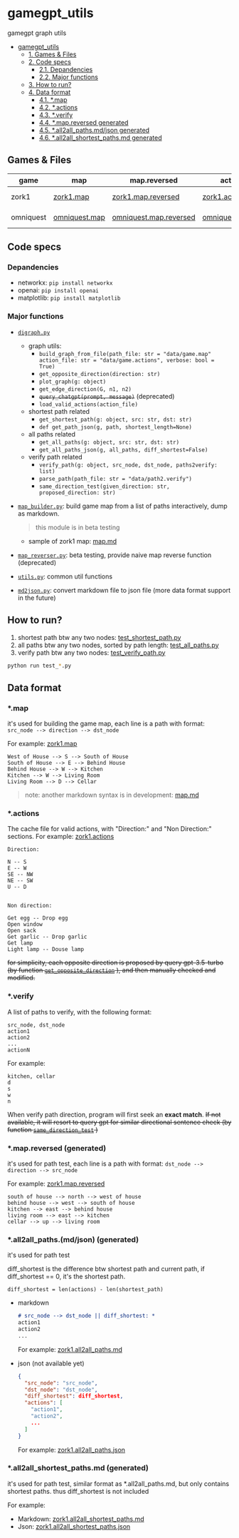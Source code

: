 # gamegpt_utils

gamegpt graph utils

<!-- TOC -->

- [gamegpt_utils](#gamegpt_utils)
    - [1. Games & Files](#1-games--files)
    - [2. Code specs](#2-code-specs)
        - [2.1. Depandencies](#21-depandencies)
        - [2.2. Major functions](#22-major-functions)
    - [3. How to run?](#3-how-to-run)
    - [4. Data format](#4-data-format)
        - [4.1. *.map](#41-map)
        - [4.2. *.actions](#42-actions)
        - [4.3. *.verify](#43-verify)
        - [4.4. *.map.reversed generated](#44-mapreversed-generated)
        - [4.5. *.all2all_paths.md/json generated](#45-all2all_pathsmdjson-generated)
        - [4.6. *.all2all_shortest_paths.md generated](#46-all2all_shortest_pathsmd-generated)

<!-- /TOC -->

## Games & Files

<!-- - zork1
  - map: [zork1.map](./data/zork1.map)
  - map.reversed: [zork1.map.reversed](./data/zork1.map.reversed)
  - actions: [zork1.actions](./data/zork1.actions)
  - all2all paths: 
    - [zork1.all2all_paths.md](./data/zork1.all2all_paths.md)
    - [zork1.all2all_paths.json](./data/zork1.all2all_paths.json)
  - all2all shortest paths:
    - [zork1.all2all_shortest_paths.md](./data/zork1.all2all_shortest_paths.md)
    - [zork1.all2all_shortest_paths.json](./data/zork1.all2all_shortest_paths.json)
- omniquest
  - map: [omniquest.map](./data/omniquest.map)
  - map.reversed: [omniquest.map.reversed](./data/omniquest.map.reversed)
  - actions: [omniquest.actions](./data/omniquest.actions)
  - all2all paths: 
    - [omniquest.all2all_paths.md](./data/omniquest.all2all_paths.md)
    - [omniquest.all2all_paths.json](./data/omniquest.all2all_paths.json)
  - all2all shortest paths: 
    - [omniquest.all2all_shortest_paths.md](./data/omniquest.all2all_shortest_paths.md)
    - [omniquest.all2all_shortest_paths.json](./data/omniquest.all2all_shortest_paths.json)
 -->
<!-- make above into a table -->
| game | map | map.reversed | actions | all2all paths | all2all shortest paths |
| --- | --- | --- | --- | --- | --- |
| zork1 | [zork1.map](./data/zork1.map) | [zork1.map.reversed](./data/zork1.map.reversed) | [zork1.actions](./data/zork1.actions) | [zork1.all2all_paths.md](./data/zork1.all2all_paths.md) [zork1.all2all_paths.json](./data/zork1.all2all_paths.json) | [zork1.all2all_shortest_paths.md](./data/zork1.all2all_shortest_paths.md) [zork1.all2all_shortest_paths.json](./data/zork1.all2all_shortest_paths.json) |
| omniquest | [omniquest.map](./data/omniquest.map) | [omniquest.map.reversed](./data/omniquest.map.reversed) | [omniquest.actions](./data/omniquest.actions) | [omniquest.all2all_paths.md](./data/omniquest.all2all_paths.md) [omniquest.all2all_paths.json](./data/omniquest.all2all_paths.json) | [omniquest.all2all_shortest_paths.md](./data/omniquest.all2all_shortest_paths.md) [omniquest.all2all_shortest_paths.json](./data/omniquest.all2all_shortest_paths.json) |

## Code specs

### Depandencies

- networkx: `pip install networkx`
- openai: `pip install openai`
- matplotlib: `pip install matplotlib`

### Major functions

- [`digraph.py`](./src/digraph.py)
  - graph utils:
    - `build_graph_from_file(path_file: str = "data/game.map" action_file: str = "data/game.actions", verbose: bool = True)`
    - `get_opposite_direction(direction: str)`
    - `plot_graph(g: object)`
    - `get_edge_direction(G, n1, n2)`
    - ~~`query_chatgpt(prompt, message)`~~ (deprecated)
    - `load_valid_actions(action_file)`
  - shortest path related
    - `get_shortest_path(g: object, src: str, dst: str)`
    - `def get_path_json(g, path, shortest_length=None)`
  - all paths related
    - `get_all_paths(g: object, src: str, dst: str)`
    - `get_all_paths_json(g, all_paths, diff_shortest=False)`
  - verify path related
    - `verify_path(g: object, src_node, dst_node, paths2verify: list)`
    - `parse_path(path_file: str = "data/path2.verify")`
    - `same_direction_test(given_direction: str, proposed_direction: str)`

- [`map_builder.py`](./src/map_builder.py): build game map from a list of paths interactively, dump as markdown.
  > this module is in beta testing
  - sample of zork1 map: [map.md](./data/map.md)
- [`map_reverser.py`](./src/map_reverser.py): beta testing, provide naive map reverse function (deprecated)

- [`utils.py`](./src/utils.py): common util functions

- [`md2json.py`](./src/md2json.py): convert markdown file to json file (more data format support in the future)

## How to run?

1. shortest path btw any two nodes: [test_shortest_path.py](./src/test_shortest_path.py)
2. all paths btw any two nodes, sorted by path length: [test_all_paths.py](./src/test_all_paths.py)
3. verify path btw any two nodes: [test_verify_path.py](./src/test_verify_path.py)

```bash
python run test_*.py
```

## Data format

### *.map

it's used for building the game map, each line is a path with format: `src_node --> direction --> dst_node`

For example: [zork1.map](./data/zork1.map)

```
West of House --> S --> South of House
South of House --> E --> Behind House
Behind House --> W --> Kitchen
Kitchen --> W --> Living Room
Living Room --> D --> Cellar
```

> note: another markdown syntax is in development: [map.md](./data/map.md)

### *.actions

The cache file for valid actions, with "Direction:" and "Non Direction:" sections. For example: [zork1.actions](./data/zork1.actions)

```
Direction:

N -- S
E -- W
SE -- NW
NE -- SW
U -- D


Non direction:

Get egg -- Drop egg
Open window
Open sack
Get garlic -- Drop garlic
Get lamp
Light lamp -- Douse lamp
```

~~for simplicity, each opposite direction is proposed by query gpt-3.5-turbo (by function [`get_opposite_direction`](https://github.com/Oaklight/gamegpt_utils/blob/f7a16d686a279bb3281dd5f412e0b96ade474d25/src/digraph.py#L65)
), and then manually checked and modified.~~

### *.verify

A list of paths to verify, with the following format:

```
src_node, dst_node
action1
action2
...
actionN
```

For example:

```
kitchen, cellar
d
s
w
n
```

When verify path direction, program will first seek an **exact match**. ~~If not available, it will resort to query gpt for similar directional sentence check (by function [`same_direction_test`](https://github.com/Oaklight/gamegpt_utils/blob/8624faa807f1ee5438214f37a4adc36181072e42/src/digraph.py#L232) )~~

### *.map.reversed (generated)

it's used for path test, each line is a path with format: `dst_node --> direction --> src_node`

For example: [zork1.map.reversed](./data/zork1.map.reversed)

```
south of house --> north --> west of house
behind house --> west --> south of house
kitchen --> east --> behind house
living room --> east --> kitchen
cellar --> up --> living room
```

### *.all2all_paths.(md/json) (generated)

it's used for path test

diff_shortest is the difference btw shortest path and current path, if diff_shortest == 0, it's the shortest path.

`diff_shortest = len(actions) - len(shortest_path)`

- markdown

  ```markdown
  # src_node --> dst_node || diff_shortest: *
  action1
  action2
  ...
  ```
  
  For example: [zork1.all2all_paths.md](./data/zork1.all2all_paths.md)

- json (not available yet)

  ```json
  {
    "src_node": "src_node",
    "dst_node": "dst_node",
    "diff_shortest": diff_shortest,
    "actions": [
      "action1",
      "action2",
      ...
    ]
  }
  ```

  For example: [zork1.all2all_paths.json](./data/zork1.all2all_paths.json)

### *.all2all_shortest_paths.md (generated)

it's used for path test, similar format as *.all2all_paths.md, but only contains shortest paths. thus diff_shortest is not included

For example:

- Markdown: [zork1.all2all_shortest_paths.md](./data/zork1.all2all_shortest_paths.md)
- Json: [zork1.all2all_shortest_paths.json](./data/zork1.all2all_shortest_paths.json)
